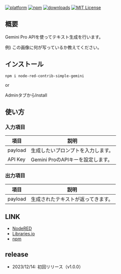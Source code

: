 [![platform](https://img.shields.io/badge/platform-Node--RED-red)](https://nodered.org)
[![npm](https://img.shields.io/npm/v/node-red-contrib-simple-gemini.svg)](https://www.npmjs.com/package/node-red-contrib-simple-gemini)
[![downloads](https://img.shields.io/npm/dt/node-red-contrib-simple-gemini.svg)](https://www.npmjs.com/package/node-red-contrib-simple-gemini)
[![MIT License](https://img.shields.io/badge/license-MIT-blue.svg)](https://github.com/HaroldPetersInskipp/node-red-contrib-chatgpt/blob/main/LICENSE)

## 概要
Gemini Pro APIを使ってテキスト生成を行います。

例) この画像に何が写っているか教えてください。

## インストール

```
npm i node-red-contrib-simple-gemini
```

or

AdminタブからInstall

## 使い方
### 入力項目

|項目|説明|
|--|--|
|payload|生成したいプロンプトを入力します。|
|API Key|Gemini ProのAPIキーを設定します。|

### 出力項目

|項目|説明|
|--|--|
|payload|生成されたテキストが返ってきます。|


## LINK

* [NodeRED](https://flows.nodered.org/node/node-red-contrib-simple-gemini)
* [Libraries.io](https://libraries.io/npm/node-red-contrib-simple-gemini)
* [npm](https://www.npmjs.com/package/node-red-contrib-simple-gemini)

## release

* 2023/12/14: 初回リリース（v1.0.0）

